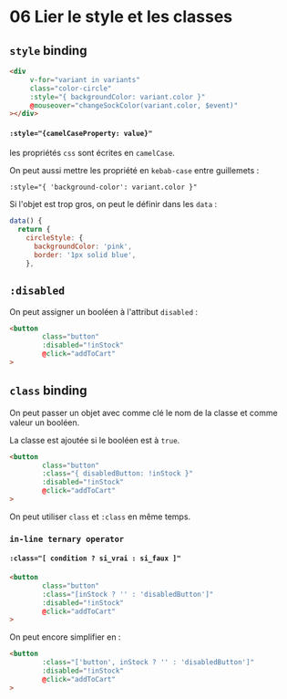 # 06 Lier le style et les classes

## `style` binding

```html
<div
     v-for="variant in variants"
     class="color-circle"
     :style="{ backgroundColor: variant.color }"
     @mouseover="changeSockColor(variant.color, $event)"
></div>
```

#### `:style="{camelCaseProperty: value}"`

les propriétés `css` sont écrites en `camelCase`.

On peut aussi mettre les propriété en `kebab-case` entre guillemets :

`:style="{ 'background-color': variant.color }"`

Si l'objet est trop gros, on peut le définir dans les `data` :

```js
data() {
  return {						
    circleStyle: {
      backgroundColor: 'pink',
      border: '1px solid blue',
    },
```



## `:disabled`

On peut assigner un booléen à l'attribut `disabled` :

```html
<button
        class="button"
        :disabled="!inStock"
        @click="addToCart"
>
```



##  `class` binding

On peut passer un objet avec comme clé le nom de la classe et comme valeur un booléen.

La classe est ajoutée si le booléen est à `true`.

```html
<button
        class="button"
        :class="{ disabledButton: !inStock }"
        :disabled="!inStock"
        @click="addToCart"
>
```

On peut utiliser `class` et `:class` en même temps.

### `in-line ternary operator`

#### `:class="[ condition ? si_vrai : si_faux ]"`

```html
<button
        class="button"
        :class="[inStock ? '' : 'disabledButton']"
        :disabled="!inStock"
        @click="addToCart"
>
```

On peut encore simplifier en :

```html
<button
        :class="['button', inStock ? '' : 'disabledButton']"
        :disabled="!inStock"
        @click="addToCart"
>
```

